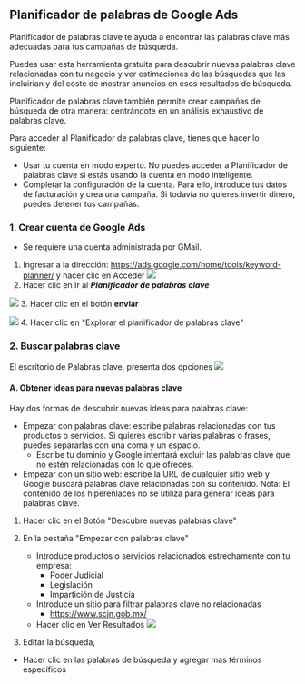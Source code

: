 



## Planificador de palabras de Google Ads
Planificador de palabras clave te ayuda a encontrar las palabras clave más adecuadas para tus campañas de búsqueda.

Puedes usar esta herramienta gratuita para descubrir nuevas palabras clave relacionadas con tu negocio y ver estimaciones de las búsquedas que las incluirían y del coste de mostrar anuncios en esos resultados de búsqueda.

Planificador de palabras clave también permite crear campañas de búsqueda de otra manera: centrándote en un análisis exhaustivo de palabras clave.

Para acceder al Planificador de palabras clave, tienes que hacer lo siguiente:

- Usar tu cuenta en modo experto. No puedes acceder a Planificador de palabras clave si estás usando la cuenta en modo inteligente.
- Completar la configuración de la cuenta. Para ello, introduce tus datos de facturación y crea una campaña. Si todavía no quieres invertir dinero, puedes detener tus campañas.


### 1. Crear cuenta de Google Ads
- Se requiere una cuenta administrada por GMail.

1. Ingresar a la dirección: https://ads.google.com/home/tools/keyword-planner/ y hacer clic en Acceder
![](https://i.imgur.com/tDX1BhD.png)
2. Hacer clic en Ir al ***Planificador de palabras clave***

![](https://i.imgur.com/o0z8TEc.png.  )
3. Hacer clic en el botón **enviar**

![](https://i.imgur.com/Jzc9lZg.png)
4. Hacer clic en "Explorar el planificador de palabras clave"

### 2. Buscar palabras clave
El escritorio de Palabras clave, presenta dos opciones 
![](https://i.imgur.com/5mutZvZ.png)

#### A. Obtener ideas para nuevas palabras clave
Hay dos formas de descubrir nuevas ideas para palabras clave:
- Empezar con palabras clave: escribe palabras relacionadas con tus productos o servicios. Si quieres escribir varias palabras o frases, puedes separarlas con una coma y un espacio.
	- Escribe tu dominio y Google intentará excluir las palabras clave que no estén relacionadas con lo que ofreces.
- Empezar con un sitio web: escribe la URL de cualquier sitio web y Google buscará palabras clave relacionadas con su contenido. Nota: El contenido de los hiperenlaces no se utiliza para generar ideas para palabras clave.

1. Hacer clic en el Botón "Descubre nuevas palabras clave"
2. En la pestaña "Empezar con palabras clave" 
	- Introduce productos o servicios relacionados estrechamente con tu empresa: 
		- Poder Judicial
		- Legislación
		- Impartición de Justicia
	- Introduce un sitio para filtrar palabras clave no relacionadas 
		- https://www.scjn.gob.mx/
	- Hacer clic en Ver Resultados
![](https://i.imgur.com/bQjv9kL.png)

3. Editar la búsqueda, 
- Hacer clic en las palabras de búsqueda y agregar mas términos específicos

<!--stackedit_data:
eyJoaXN0b3J5IjpbMTg0MDkzOTU3MSwtMTQ1NDMzODkwNCw3OT
UzNjgwMzNdfQ==
-->